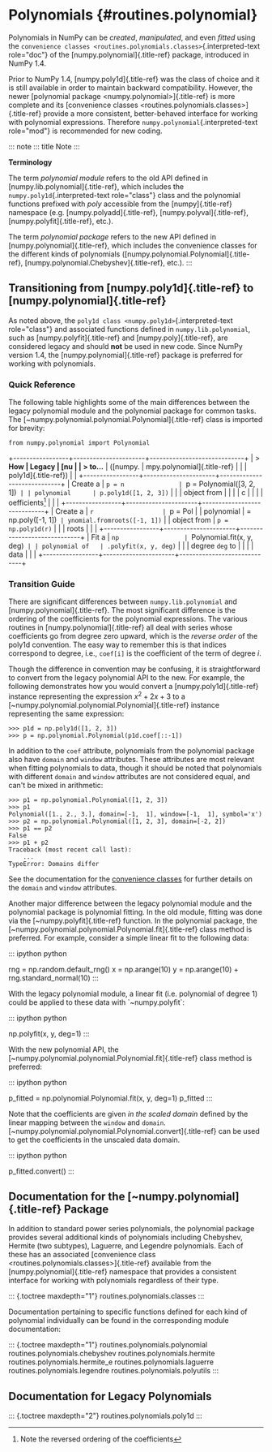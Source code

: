 # Polynomials {#routines.polynomial}

Polynomials in NumPy can be *created*, *manipulated*, and even *fitted*
using the
`convenience classes <routines.polynomials.classes>`{.interpreted-text
role="doc"} of the [numpy.polynomial]{.title-ref} package, introduced in
NumPy 1.4.

Prior to NumPy 1.4, [numpy.poly1d]{.title-ref} was the class of choice
and it is still available in order to maintain backward compatibility.
However, the newer [polynomial package \<numpy.polynomial\>]{.title-ref}
is more complete and its [convenience classes
\<routines.polynomials.classes\>]{.title-ref} provide a more consistent,
better-behaved interface for working with polynomial expressions.
Therefore `numpy.polynomial`{.interpreted-text role="mod"} is
recommended for new coding.

::: note
::: title
Note
:::

**Terminology**

The term *polynomial module* refers to the old API defined in
[numpy.lib.polynomial]{.title-ref}, which includes the
`numpy.poly1d`{.interpreted-text role="class"} class and the polynomial
functions prefixed with *poly* accessible from the [numpy]{.title-ref}
namespace (e.g. [numpy.polyadd]{.title-ref},
[numpy.polyval]{.title-ref}, [numpy.polyfit]{.title-ref}, etc.).

The term *polynomial package* refers to the new API defined in
[numpy.polynomial]{.title-ref}, which includes the convenience classes
for the different kinds of polynomials
([numpy.polynomial.Polynomial]{.title-ref},
[numpy.polynomial.Chebyshev]{.title-ref}, etc.).
:::

## Transitioning from [numpy.poly1d]{.title-ref} to [numpy.polynomial]{.title-ref}

As noted above, the `poly1d class <numpy.poly1d>`{.interpreted-text
role="class"} and associated functions defined in
`numpy.lib.polynomial`, such as [numpy.polyfit]{.title-ref} and
[numpy.poly]{.title-ref}, are considered legacy and should **not** be
used in new code. Since NumPy version 1.4, the
[numpy.polynomial]{.title-ref} package is preferred for working with
polynomials.

### Quick Reference

The following table highlights some of the main differences between the
legacy polynomial module and the polynomial package for common tasks.
The [\~numpy.polynomial.polynomial.Polynomial]{.title-ref} class is
imported for brevity:

    from numpy.polynomial import Polynomial

+-----------------+----------------------+-----------------------------+
| > **How         | Legacy               | [nu                         |
| > to\...**      | ([numpy.             | mpy.polynomial]{.title-ref} |
|                 | poly1d]{.title-ref}) |                             |
+-----------------+----------------------+-----------------------------+
| Create a        | `p = n               | `p = Polynomial([3, 2, 1])` |
| polynomial      | p.poly1d([1, 2, 3])` |                             |
| object from     |                      |                             |
| c               |                      |                             |
| oefficients[^1] |                      |                             |
+-----------------+----------------------+-----------------------------+
| Create a        | `r                   | `p = Pol                    |
| polynomial      |  = np.poly([-1, 1])` | ynomial.fromroots([-1, 1])` |
| object from     | `p = np.poly1d(r)`   |                             |
| roots           |                      |                             |
+-----------------+----------------------+-----------------------------+
| Fit a           | `np                  | `Polynomial.fit(x, y, deg)` |
| polynomial of   | .polyfit(x, y, deg)` |                             |
| degree `deg` to |                      |                             |
| data            |                      |                             |
+-----------------+----------------------+-----------------------------+

### Transition Guide

There are significant differences between `numpy.lib.polynomial` and
[numpy.polynomial]{.title-ref}. The most significant difference is the
ordering of the coefficients for the polynomial expressions. The various
routines in [numpy.polynomial]{.title-ref} all deal with series whose
coefficients go from degree zero upward, which is the *reverse order* of
the poly1d convention. The easy way to remember this is that indices
correspond to degree, i.e., `coef[i]` is the coefficient of the term of
degree *i*.

Though the difference in convention may be confusing, it is
straightforward to convert from the legacy polynomial API to the new.
For example, the following demonstrates how you would convert a
[numpy.poly1d]{.title-ref} instance representing the expression
$x^{2} + 2x + 3$ to a
[\~numpy.polynomial.polynomial.Polynomial]{.title-ref} instance
representing the same expression:

    >>> p1d = np.poly1d([1, 2, 3])
    >>> p = np.polynomial.Polynomial(p1d.coef[::-1])

In addition to the `coef` attribute, polynomials from the polynomial
package also have `domain` and `window` attributes. These attributes are
most relevant when fitting polynomials to data, though it should be
noted that polynomials with different `domain` and `window` attributes
are not considered equal, and can\'t be mixed in arithmetic:

    >>> p1 = np.polynomial.Polynomial([1, 2, 3])
    >>> p1
    Polynomial([1., 2., 3.], domain=[-1,  1], window=[-1,  1], symbol='x')
    >>> p2 = np.polynomial.Polynomial([1, 2, 3], domain=[-2, 2])
    >>> p1 == p2
    False
    >>> p1 + p2
    Traceback (most recent call last):
        ...
    TypeError: Domains differ

See the documentation for the [convenience
classes](routines.polynomials.classes) for further details on the
`domain` and `window` attributes.

Another major difference between the legacy polynomial module and the
polynomial package is polynomial fitting. In the old module, fitting was
done via the [\~numpy.polyfit]{.title-ref} function. In the polynomial
package, the [\~numpy.polynomial.polynomial.Polynomial.fit]{.title-ref}
class method is preferred. For example, consider a simple linear fit to
the following data:

::: ipython
python

rng = np.random.default_rng() x = np.arange(10) y = np.arange(10) +
rng.standard_normal(10)
:::

With the legacy polynomial module, a linear fit (i.e. polynomial of
degree 1) could be applied to these data with \`\~numpy.polyfit\`:

::: ipython
python

np.polyfit(x, y, deg=1)
:::

With the new polynomial API, the
[\~numpy.polynomial.polynomial.Polynomial.fit]{.title-ref} class method
is preferred:

::: ipython
python

p_fitted = np.polynomial.Polynomial.fit(x, y, deg=1) p_fitted
:::

Note that the coefficients are given *in the scaled domain* defined by
the linear mapping between the `window` and `domain`.
[\~numpy.polynomial.polynomial.Polynomial.convert]{.title-ref} can be
used to get the coefficients in the unscaled data domain.

::: ipython
python

p_fitted.convert()
:::

## Documentation for the [\~numpy.polynomial]{.title-ref} Package

In addition to standard power series polynomials, the polynomial package
provides several additional kinds of polynomials including Chebyshev,
Hermite (two subtypes), Laguerre, and Legendre polynomials. Each of
these has an associated [convenience class
\<routines.polynomials.classes\>]{.title-ref} available from the
[numpy.polynomial]{.title-ref} namespace that provides a consistent
interface for working with polynomials regardless of their type.

::: {.toctree maxdepth="1"}
routines.polynomials.classes
:::

Documentation pertaining to specific functions defined for each kind of
polynomial individually can be found in the corresponding module
documentation:

::: {.toctree maxdepth="1"}
routines.polynomials.polynomial routines.polynomials.chebyshev
routines.polynomials.hermite routines.polynomials.hermite_e
routines.polynomials.laguerre routines.polynomials.legendre
routines.polynomials.polyutils
:::

## Documentation for Legacy Polynomials

::: {.toctree maxdepth="2"}
routines.polynomials.poly1d
:::

[^1]: Note the reversed ordering of the coefficients
